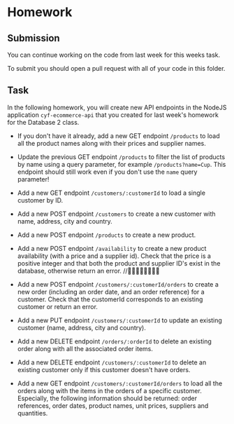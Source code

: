 # Homework

## Submission

You can continue working on the code from last week for this weeks task.

To submit you should open a pull request with all of your code in this folder.

## Task

In the following homework, you will create new API endpoints in the NodeJS application `cyf-ecommerce-api` that you created for last week's homework for the Database 2 class.

- If you don't have it already, add a new GET endpoint `/products` to load all the product names along with their prices and supplier names.

- Update the previous GET endpoint `/products` to filter the list of products by name using a query parameter, for example `/products?name=Cup`. This endpoint should still work even if you don't use the `name` query parameter!

- Add a new GET endpoint `/customers/:customerId` to load a single customer by ID.

- Add a new POST endpoint `/customers` to create a new customer with name, address, city and country.

- Add a new POST endpoint `/products` to create a new product.

- Add a new POST endpoint `/availability` to create a new product availability (with a price and a supplier id). Check that the price is a positive integer and that both the product and supplier ID's exist in the database, otherwise return an error.
  //🍉🍉🍉🍉🍉🍉🍉🍉
- Add a new POST endpoint `/customers/:customerId/orders` to create a new order (including an order date, and an order reference) for a customer. Check that the customerId corresponds to an existing customer or return an error.

- Add a new PUT endpoint `/customers/:customerId` to update an existing customer (name, address, city and country).

- Add a new DELETE endpoint `/orders/:orderId` to delete an existing order along with all the associated order items.

- Add a new DELETE endpoint `/customers/:customerId` to delete an existing customer only if this customer doesn't have orders.

- Add a new GET endpoint `/customers/:customerId/orders` to load all the orders along with the items in the orders of a specific customer. Especially, the following information should be returned: order references, order dates, product names, unit prices, suppliers and quantities.
